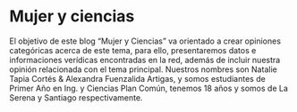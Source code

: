 Mujer y ciencias
==============

El objetivo de este blog “Mujer y Ciencias” va orientado a crear opiniones categóricas acerca de este tema, para ello, presentaremos datos e informaciones verídicas encontradas en la red, además de incluir nuestra opinión relacionada con el tema principal.
Nuestros nombres son Natalie Tapia Cortés & Alexandra Fuenzalida Artigas, y somos estudiantes de Primer Año en Ing. y Ciencias Plan Común, tenemos 18 años y somos de La Serena y Santiago respectivamente.
